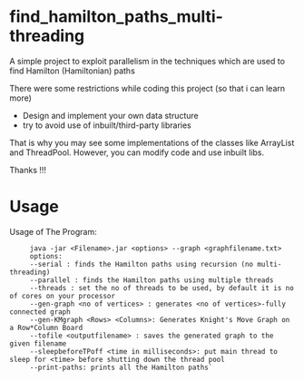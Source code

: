 # find_hamilton_paths_multi-threading
A simple project to exploit parallelism in the techniques which are used to find Hamilton (Hamiltonian) paths
 

There were some restrictions while coding this project (so that i can learn more)
* Design and implement your own data structure
* try to avoid use of inbuilt/third-party libraries

That is why you may see some implementations of the classes like ArrayList and ThreadPool. However, you can modify code
and use inbuilt libs.

Thanks !!!


# Usage
 Usage of The Program:
```
     java -jar <Filename>.jar <options> --graph <graphfilename.txt>
     options:
     --serial : finds the Hamilton paths using recursion (no multi-threading)
     --parallel : finds the Hamilton paths using multiple threads
     --threads : set the no of threads to be used, by default it is no of cores on your processor
     --gen-graph <no of vertices> : generates <no of vertices>-fully connected graph
     --gen-KMgraph <Rows> <Columns>: Generates Knight's Move Graph on a Row*Column Board
     --tofile <outputfilename> : saves the generated graph to the given filename
     --sleepbeforeTPoff <time in milliseconds>: put main thread to sleep for <time> before shutting down the thread pool
     --print-paths: prints all the Hamilton paths`
```
